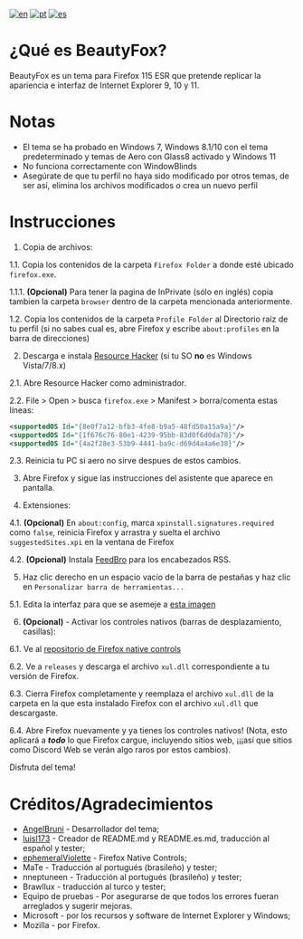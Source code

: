 [![en](https://img.shields.io/badge/readme-en-red.svg)](https://github.com/angelbruni/BeautyFox/blob/main/README.md)
[![pt](https://img.shields.io/badge/ler--me-pt-green.svg)](https://github.com/angelbruni/BeautyFox/blob/main/README.pt.md)
[![es](https://img.shields.io/badge/léame-es-yellow.svg)](https://github.com/angelbruni/BeautyFox/blob/main/README.es.md)
# ¿Qué es BeautyFox?
BeautyFox es un tema para Firefox 115 ESR que pretende replicar la apariencia e interfaz de Internet Explorer 9, 10 y 11.
# Notas
- El tema se ha probado en Windows 7, Windows 8.1/10 con el tema predeterminado y temas de Aero con Glass8 activado y Windows 11
- No funciona correctamente con WindowBlinds
- Asegúrate de que tu perfil no haya sido modificado por otros temas, de ser así, elimina los archivos modificados *o* crea un nuevo perfil

# Instrucciones
  1. Copia de archivos:

1.1. Copia los contenidos de la carpeta `Firefox Folder` a donde esté ubicado `firefox.exe`.

1.1.1. **(Opcional)** Para tener la pagina de InPrivate (sólo en inglés) copia tambien la carpeta `browser` dentro de la carpeta mencionada anteriormente.

1.2. Copia los contenidos de la carpeta `Profile Folder` al Directorio raíz de tu perfil (si no sabes cual es, abre Firefox y escribe `about:profiles` en la barra de direcciones)

2. Descarga e instala [Resource Hacker](https://angusj.com/resourcehacker/) (si tu SO **no** es Windows Vista/7/8.x)

2.1. Abre Resource Hacker como administrador.

2.2. File > Open > busca `firefox.exe` > Manifest > borra/comenta estas líneas:
```xml
<supportedOS Id="{8e0f7a12-bfb3-4fe8-b9a5-48fd50a15a9a}"/>
<supportedOS Id="{1f676c76-80e1-4239-95bb-83d0f6d0da78}"/>
<supportedOS Id="{4a2f28e3-53b9-4441-ba9c-d69d4a4a6e38}"/>
```

2.3. Reinicia tu PC si aero no sirve despues de estos cambios.

3. Abre Firefox y sigue las instrucciones del asistente que aparece en pantalla.

4. Extensiones:

4.1. **(Opcional)** En `about:config`, marca `xpinstall.signatures.required` como `false`, reinicia Firefox y arrastra y suelta el archivo `suggestedSites.xpi` en la ventana de Firefox

4.2. **(Opcional)**  Instala [FeedBro](https://addons.mozilla.org/en-US/firefox/addon/feedbroreader/) para los encabezados RSS.

5. Haz clic derecho en un espacio vacío de la barra de pestañas y haz clic en `Personalizar barra de herramientas...`

5.1. Edita la interfaz para que se asemeje a [esta imagen](https://www.techrepublic.com/wp-content/uploads/2011/03/6202428.png)

6. **(Opcional)** - Activar los controles nativos (barras de desplazamiento, casillas):

6.1. Ve al [repositorio de Firefox native controls](https://github.com/ephemeralViolette/firefox-native-controls)

6.2. Ve a `releases` y descarga el archivo `xul.dll` correspondiente a tu versión de Firefox.

6.3. Cierra Firefox completamente y reemplaza el archivo `xul.dll` de la carpeta en la que esta instalado Firefox con el archivo `xul.dll` que descargaste.

6.4. Abre Firefox nuevamente y ya tienes los controles nativos! (Nota, esto aplicará a ***todo*** lo que Firefox cargue, incluyendo sitios web, ¡¡¡así que sitios como Discord Web se verán algo raros por estos cambios).

Disfruta del tema!

# Créditos/Agradecimientos
* [AngelBruni](https://github.com/angelbruni) - Desarrollador del tema;
* [luisl173](https://github.com/luisl173) - Creador de README.md y README.es.md, traducción al español y tester;
* [ephemeralViolette](https://github.com/ephemeralViolette) - Firefox Native Controls;
* MaTe - Traducción al portugués (brasileño) y tester;
* nneptuneen - Traducción al portugués (brasileño) y tester;
* Brawllux - traducción al turco y tester;
* Equipo de pruebas - Por asegurarse de que todos los errores fueran arreglados y sugerir mejoras.
* Microsoft - por los recursos y software de Internet Explorer y Windows;
* Mozilla - por Firefox.
